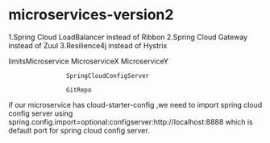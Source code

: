 # microservices-version2
1.Spring Cloud LoadBalancer instead of Ribbon
2.Spring Cloud Gateway instead of Zuul
3.Resilience4j instead of Hystrix

limitsMicroservice      MicroserviceX     MicroserviceY

                    SpringCloudConfigServer

                    GitRepo

if our microservice has cloud-starter-config ,we need to import spring cloud config server using spring.config.import=optional:configserver:http://localhost:8888
which is default port for spring cloud config server.
